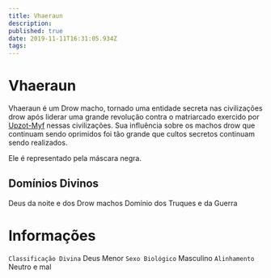```yaml
---
title: Vhaeraun
description: 
published: true
date: 2019-11-11T16:31:05.934Z
tags: 
---
```


<!-- SUBTITLE: Deus da Noite e dos Drow Machos -->

# Vhaeraun
Vhaeraun é um Drow macho, tornado uma entidade secreta nas civilizações drow após liderar uma grande revolução contra o matriarcado exercido por [Upzot-Myf]() nessas civilizações. Sua influência sobre os machos drow que continuam sendo oprimidos foi tão grande que cultos secretos continuam sendo realizados. 

Ele é representado pela máscara negra.

## Domínios Divinos
Deus da noite e dos Drow machos Domínio dos Truques e da Guerra

# Informações
`Classificação Divina` Deus Menor
`Sexo Biológico` Masculino
`Alinhamento` Neutro e mal